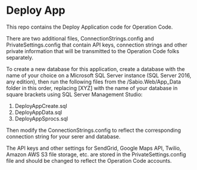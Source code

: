 # Deploy App

This repo contains the Deploy Application code for Operation Code.

There are two additional files, ConnectionStrings.config and PrivateSettings.config that contain API keys, connection strings and other private information that will be transmitted to the Operation Code folks separately.

To create a new database for this application, create a database with the name of your choice on a Microsoft SQL Server instance (SQL Server 2016, any edition), then run the following files from the /Sabio.Web/App_Data folder in this order, replacing [XYZ] with the name of your database in square brackets using SQL Server Management Studio:

1. DeployAppCreate.sql
2. DeployAppData.sql
3. DeployAppSprocs.sql

Then modify the ConnectionStrings.config to reflect the corresponding connection string for your serer and database.

The API keys and other settings for SendGrid, Google Maps API, Twilio, Amazon AWS S3 file storage, etc. are stored in the PrivateSettings.config file and should be changed to reflect the Operation Code accounts.
